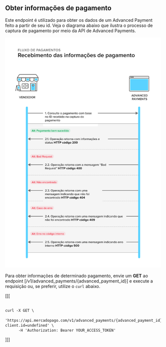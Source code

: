 ## Obter informações de pagamento

Este endpoint é utilizado para obter os dados de um Advanced Payment feito a partir de seu id.  Veja o diagrama abaixo que ilustra o processo de captura de pagamento por meio da API de Advanced Payments.

![get-payment-info](/images/wallet-connect/get-payment-information.pt.png)


Para obter informações de determinado pagamento, envie um **GET** ao endpoint [/v1/advanced_payments/{advanced_payment_id}] e execute a requisição ou, se preferir, utilize o `curl` abaixo.

[[[
```curl

curl -X GET \
      'https://api.mercadopago.com/v1/advanced_payments/{advanced_payment_id}?client.id=undefined' \
      -H 'Authorization: Bearer YOUR_ACCESS_TOKEN' 

```
]]]
